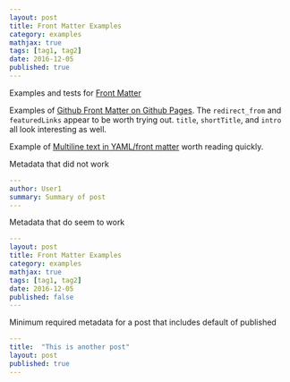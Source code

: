 ```yaml
---
layout: post
title: Front Matter Examples
category: examples
mathjax: true
tags: [tag1, tag2]
date: 2016-12-05
published: true
---
```


Examples and tests for [Front Matter](https://jekyllrb.com/docs/front-matter/)

Examples of [Github Front Matter on Github Pages](https://docs.github.com/en/contributing/writing-for-github-docs/using-yaml-frontmatter). The `redirect_from` and `featuredLinks` appear to be worth trying out. `title`, `shortTitle`, and `intro` all look interesting as well.

Example of [Multiline text in YAML/front matter](https://cloudcannon.com/tutorials/jekyll-tutorial/introduction-to-front-matter-and-yaml/#multiline-text-in-yaml%2Ffront-matter) worth reading quickly.

Metadata that did not work

```yaml
---
author: User1
summary: Summary of post
---
```

Metadata that do seem to work

```yaml
---
layout: post
title: Front Matter Examples
category: examples
mathjax: true
tags: [tag1, tag2]
date: 2016-12-05
published: false
---
```

Minimum required metadata for a post that includes default of published

```yaml
---
title:  "This is another post"
layout: post
published: true
---
```
